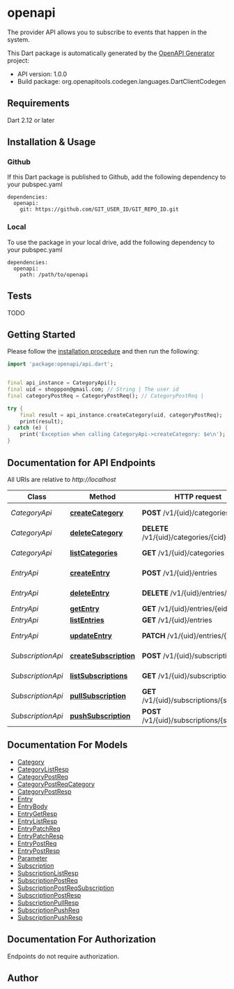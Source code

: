 # openapi
The provider API allows you to subscribe to events that happen in the system.

This Dart package is automatically generated by the [OpenAPI Generator](https://openapi-generator.tech) project:

- API version: 1.0.0
- Build package: org.openapitools.codegen.languages.DartClientCodegen

## Requirements

Dart 2.12 or later

## Installation & Usage

### Github
If this Dart package is published to Github, add the following dependency to your pubspec.yaml
```
dependencies:
  openapi:
    git: https://github.com/GIT_USER_ID/GIT_REPO_ID.git
```

### Local
To use the package in your local drive, add the following dependency to your pubspec.yaml
```
dependencies:
  openapi:
    path: /path/to/openapi
```

## Tests

TODO

## Getting Started

Please follow the [installation procedure](#installation--usage) and then run the following:

```dart
import 'package:openapi/api.dart';


final api_instance = CategoryApi();
final uid = shopppon@gmail.com; // String | The user id
final categoryPostReq = CategoryPostReq(); // CategoryPostReq | 

try {
    final result = api_instance.createCategory(uid, categoryPostReq);
    print(result);
} catch (e) {
    print('Exception when calling CategoryApi->createCategory: $e\n');
}

```

## Documentation for API Endpoints

All URIs are relative to *http://localhost*

Class | Method | HTTP request | Description
------------ | ------------- | ------------- | -------------
*CategoryApi* | [**createCategory**](doc//CategoryApi.md#createcategory) | **POST** /v1/{uid}/categories | Create a category
*CategoryApi* | [**deleteCategory**](doc//CategoryApi.md#deletecategory) | **DELETE** /v1/{uid}/categories/{cid} | Delete a category
*CategoryApi* | [**listCategories**](doc//CategoryApi.md#listcategories) | **GET** /v1/{uid}/categories | List categories
*EntryApi* | [**createEntry**](doc//EntryApi.md#createentry) | **POST** /v1/{uid}/entries | Create an entry
*EntryApi* | [**deleteEntry**](doc//EntryApi.md#deleteentry) | **DELETE** /v1/{uid}/entries/{eid} | Delete an entry
*EntryApi* | [**getEntry**](doc//EntryApi.md#getentry) | **GET** /v1/{uid}/entries/{eid} | Get an entry
*EntryApi* | [**listEntries**](doc//EntryApi.md#listentries) | **GET** /v1/{uid}/entries | List entries
*EntryApi* | [**updateEntry**](doc//EntryApi.md#updateentry) | **PATCH** /v1/{uid}/entries/{eid} | Update an entry
*SubscriptionApi* | [**createSubscription**](doc//SubscriptionApi.md#createsubscription) | **POST** /v1/{uid}/subscriptions | Create a subscription
*SubscriptionApi* | [**listSubscriptions**](doc//SubscriptionApi.md#listsubscriptions) | **GET** /v1/{uid}/subscriptions | List subscriptions
*SubscriptionApi* | [**pullSubscription**](doc//SubscriptionApi.md#pullsubscription) | **GET** /v1/{uid}/subscriptions/{sid}/pull | Pull a subscription
*SubscriptionApi* | [**pushSubscription**](doc//SubscriptionApi.md#pushsubscription) | **POST** /v1/{uid}/subscriptions/{sid}/push | Push a subscription


## Documentation For Models

 - [Category](doc//Category.md)
 - [CategoryListResp](doc//CategoryListResp.md)
 - [CategoryPostReq](doc//CategoryPostReq.md)
 - [CategoryPostReqCategory](doc//CategoryPostReqCategory.md)
 - [CategoryPostResp](doc//CategoryPostResp.md)
 - [Entry](doc//Entry.md)
 - [EntryBody](doc//EntryBody.md)
 - [EntryGetResp](doc//EntryGetResp.md)
 - [EntryListResp](doc//EntryListResp.md)
 - [EntryPatchReq](doc//EntryPatchReq.md)
 - [EntryPatchResp](doc//EntryPatchResp.md)
 - [EntryPostReq](doc//EntryPostReq.md)
 - [EntryPostResp](doc//EntryPostResp.md)
 - [Parameter](doc//Parameter.md)
 - [Subscription](doc//Subscription.md)
 - [SubscriptionListResp](doc//SubscriptionListResp.md)
 - [SubscriptionPostReq](doc//SubscriptionPostReq.md)
 - [SubscriptionPostReqSubscription](doc//SubscriptionPostReqSubscription.md)
 - [SubscriptionPostResp](doc//SubscriptionPostResp.md)
 - [SubscriptionPullResp](doc//SubscriptionPullResp.md)
 - [SubscriptionPushReq](doc//SubscriptionPushReq.md)
 - [SubscriptionPushResp](doc//SubscriptionPushResp.md)


## Documentation For Authorization

Endpoints do not require authorization.


## Author



